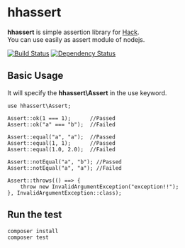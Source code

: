 hhassert
==============================================

**hhassert** is simple assertion library for [Hack](http://hacklang.org/).  
You can use easily as assert module of nodejs.

[![Build Status](https://travis-ci.org/hhspecify/hhassert.svg?branch=master)](https://travis-ci.org/hhspecify/hhassert)
[![Dependency Status](https://www.versioneye.com/user/projects/558b9e303632320021000001/badge.svg?style=flat)](https://www.versioneye.com/user/projects/558b9e303632320021000001)

Basic Usage
----------------------------------------------

It will specify the **hhassert\Assert** in the use keyword.

```hack
use hhassert\Assert;

Assert::ok(1 === 1);      //Passed
Assert::ok("a" === "b");  //Failed

Assert::equal("a", "a");  //Passed
Assert::equal(1, 1);      //Passed
Assert::equal(1.0, 2.0);  //Failed

Assert::notEqual("a", "b"); //Passed
Assert::notEqual("a", "a"); //Failed

Assert::throws(() ==> {
    throw new InvalidArgumentException("exception!!");
}, InvalidArgumentException::class);
```

Run the test
----------------------------------------------

	composer install
	composer test
